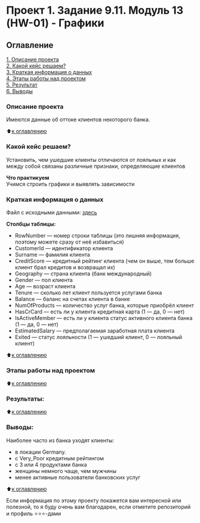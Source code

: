 # Проект 1. Задание 9.11. Модуль 13 (HW-01) - Графики

## Оглавление  
[1. Описание проекта](.README.md#Описание-проекта)  
[2. Какой кейс решаем?](.README.md#Какой-кейс-решаем)  
[3. Краткая информация о данных](.README.md#Краткая-информация-о-данных)  
[4. Этапы работы над проектом](.README.md#Этапы-работы-над-проектом)  
[5. Результат](.README.md#Результат)    
[6. Выводы](.README.md#Выводы) 

### Описание проекта    
Имеются данные об оттоке клиентов некоторого банка.

:arrow_up:[к оглавлению](_)


### Какой кейс решаем?    
Установить, чем ушедшие клиенты отличаются от лояльных и как между собой связаны различные признаки, определяющие клиентов

**Что практикуем**     
Учимся строить графики и выявлять зависимости


### Краткая информация о данных
Файл с исходными данными: [здесь](data/churn.csv) 

**Столбцы таблицы:**
- RowNumber — номер строки таблицы (это лишняя информация, поэтому можете сразу от неё избавиться)
- CustomerId — идентификатор клиента
- Surname — фамилия клиента
- CreditScore — кредитный рейтинг клиента (чем он выше, тем больше клиент брал кредитов и возвращал их)
- Geography — страна клиента (банк международный)
- Gender — пол клиента
- Age — возраст клиента
- Tenure — сколько лет клиент пользуется услугами банка
- Balance — баланс на счетах клиента в банке
- NumOfProducts — количество услуг банка, которые приобрёл клиент
- HasCrCard — есть ли у клиента кредитная карта (1 — да, 0 — нет)
- IsActiveMember — есть ли у клиента статус активного клиента банка (1 — да, 0 — нет)
- EstimatedSalary — предполагаемая заработная плата клиента
- Exited — статус лояльности (1 — ушедший клиент, 0 — лояльный клиент)  

:arrow_up:[к оглавлению](.README.md#Оглавление)


### Этапы работы над проектом  

:arrow_up:[к оглавлению](.README.md#Оглавление)


### Результаты:  

:arrow_up:[к оглавлению](.README.md#Оглавление)


### Выводы:  
Наиболее часто из банка уходят клиенты:
- в локации Germany. 
- с Very_Poor кредитным рейтингом
- с 3 или 4 продуктами банка
- женщины немного чаще, чем мужчины
- менее активные пользователи банковских услуг

:arrow_up:[к оглавлению](.README.md#Оглавление)


Если информация по этому проекту покажется вам интересной или полезной, то я буду очень вам благодарен, если отметите репозиторий и профиль ⭐️⭐️⭐️-дами